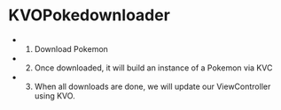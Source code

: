 #  KVOPokedownloader

* 1. Download Pokemon
* 2. Once downloaded, it will build an instance of a Pokemon via KVC
* 3. When all downloads are done, we will update our ViewController using KVO.


